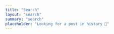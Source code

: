 ```yaml
---
title: "Search"
layout: "search"
summary: "search"
placeholder: "Looking for a post in history 👀"
---
```

